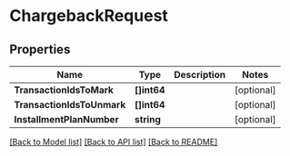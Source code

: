 # ChargebackRequest

## Properties

Name | Type | Description | Notes
------------ | ------------- | ------------- | -------------
**TransactionIdsToMark** | **[]int64** |  | [optional] 
**TransactionIdsToUnmark** | **[]int64** |  | [optional] 
**InstallmentPlanNumber** | **string** |  | [optional] 

[[Back to Model list]](../README.md#documentation-for-models) [[Back to API list]](../README.md#documentation-for-api-endpoints) [[Back to README]](../README.md)


